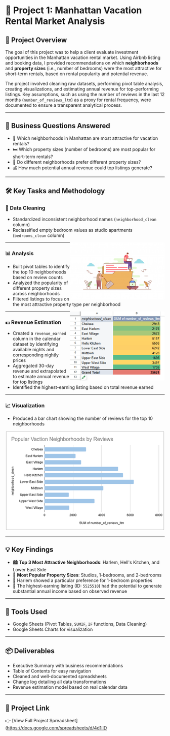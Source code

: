 # 🗽 Project 1: Manhattan Vacation Rental Market Analysis

## 🧭 Project Overview  
The goal of this project was to help a client evaluate investment opportunities in the Manhattan vacation rental market. Using Airbnb listing and booking data, I provided recommendations on which **neighborhoods** and **property sizes** (i.e., number of bedrooms) were the most attractive for short-term rentals, based on rental popularity and potential revenue.

The project involved cleaning raw datasets, performing pivot table analysis, creating visualizations, and estimating annual revenue for top-performing listings. Key assumptions, such as using the number of reviews in the last 12 months (`number_of_reviews_ltm`) as a proxy for rental frequency, were documented to ensure a transparent analytical process.

---

## 🧠 Business Questions Answered
- 📍 Which neighborhoods in Manhattan are most attractive for vacation rentals?
- 🛏️ Which property sizes (number of bedrooms) are most popular for short-term rentals?
- 🧩 Do different neighborhoods prefer different property sizes?
- 💰 How much potential annual revenue could top listings generate?

---

## 🛠️ Key Tasks and Methodology

### 🧹 Data Cleaning  
- Standardized inconsistent neighborhood names (`neighborhood_clean` column)  
- Reclassified empty bedroom values as studio apartments (`bedrooms_clean` column)  
<img align="right" width="300" src="./data.cleaning.1.png">

---

### 📊 Analysis  
- Built pivot tables to identify the top 10 neighborhoods based on review counts  
- Analyzed the popularity of different property sizes across neighborhoods  
- Filtered listings to focus on the most attractive property type per neighborhood  
<img align="right" width="300" src="./1_2.PNG">

---

### 💵 Revenue Estimation  
- Created a `revenue_earned` column in the calendar dataset by identifying available nights and corresponding nightly prices  
- Aggregated 30-day revenue and extrapolated to estimate annual revenue for top listings  
- Identified the highest-earning listing based on total revenue earned  

---

### 📈 Visualization  
- Produced a bar chart showing the number of reviews for the top 10 neighborhoods  

![Popular Vacation Neighborhoods by Reviews](./1_1.PNG)

---

## 💡 Key Findings
- 🏙️ **Top 3 Most Attractive Neighborhoods**: Harlem, Hell's Kitchen, and Lower East Side  
- 🛌 **Most Popular Property Sizes**: Studios, 1-bedrooms, and 2-bedrooms  
- 🧭 Harlem showed a particular preference for 1-bedroom properties  
- 💸 The highest-earning listing (ID: `5525510`) had the potential to generate substantial annual income based on observed revenue

---

## 🧰 Tools Used
- Google Sheets (Pivot Tables, `SUMIF`, `IF` functions, Data Cleaning)  
- Google Sheets Charts for visualization  

---

## 📦 Deliverables
- Executive Summary with business recommendations  
- Table of Contents for easy navigation  
- Cleaned and well-documented spreadsheets  
- Change log detailing all data transformations  
- Revenue estimation model based on real calendar data  

---

## 🔗 Project Link  
👉 [View Full Project Spreadsheet](https://docs.google.com/spreadsheets/d/4d1iID
